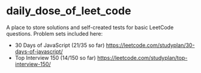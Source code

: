 # daily_dose_of_leet_code

A place to store solutions and self-created tests for basic LeetCode questions. Problem sets included here:

- 30 Days of JavaScript (21/35 so far) https://leetcode.com/studyplan/30-days-of-javascript/
- Top Interview 150 (14/150 so far) https://leetcode.com/studyplan/top-interview-150/
